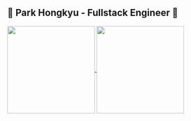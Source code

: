 ## 👋 Park Hongkyu - Fullstack Engineer 👋

<a href="#none">
  <img height=200 align="center" src="https://github-readme-stats.vercel.app/api?username=phkaa" />
</a>
<a href="#none">
  <img height=200 align="center" src="https://github-readme-stats.vercel.app/api/top-langs?username=phkaa&layout=compact&langs_count=8&card_width=320" />
</a>

<!--
**phkaa/phkaa** is a ✨ _special_ ✨ repository because its `README.md` (this file) appears on your GitHub profile.

Here are some ideas to get you started:

- 🔭 I’m currently working on ...
- 🌱 I’m currently learning ...
- 👯 I’m looking to collaborate on ...
- 🤔 I’m looking for help with ...
- 💬 Ask me about ...
- 📫 How to reach me: ...
- 😄 Pronouns: ...
- ⚡ Fun fact: ...
-->
